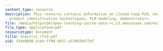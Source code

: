 ```yaml
---
content_type: resource
description: This resource contains information on closed-loop PLM, enabling technologies,
  product identification technologies, PLM modeling, demonstrators.
file: /media/https%3A/open-learning-course-data-rc.s3.amazonaws.com/esd-290-special-topics-in-supply-chain-management-spring-2005/339e0898acb4ff909927a57082bd7fd7_dimitris_rfid.pdf
file_type: application/pdf
resourcetype: Document
title: dimitris_rfid.pdf
uid: 339e0898-acb4-ff90-9927-a57082bd7fd7
---
```

